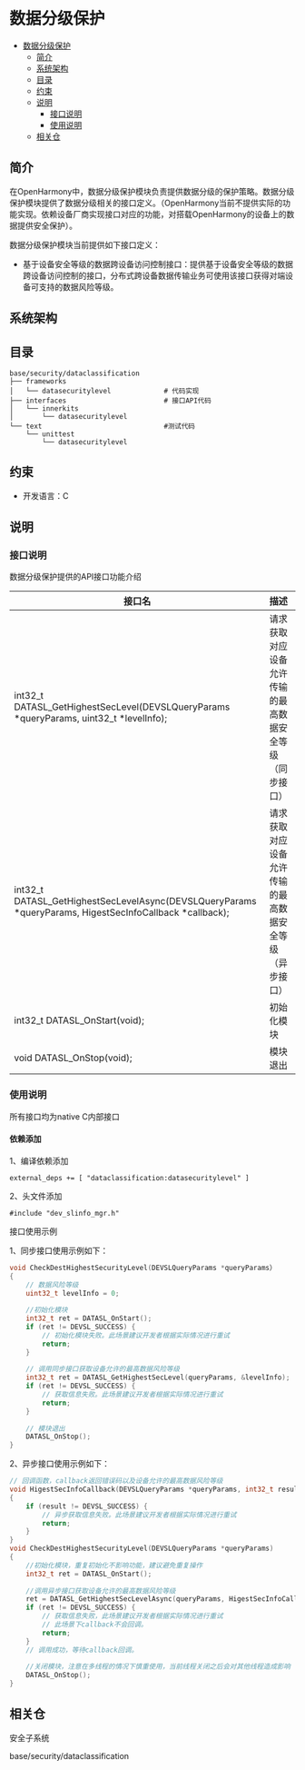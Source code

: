 # 数据分级保护

- [数据分级保护](#数据分级保护)
  - [简介](#简介)
  - [系统架构](#系统架构)
  - [目录](#目录)
  - [约束](#约束)
  - [说明](#说明)
    - [接口说明](#接口说明)
    - [使用说明](#使用说明)
  - [相关仓](#相关仓)

## 简介

在OpenHarmony中，数据分级保护模块负责提供数据分级的保护策略。数据分级保护模块提供了数据分级相关的接口定义。（OpenHarmony当前不提供实际的功能实现。依赖设备厂商实现接口对应的功能，对搭载OpenHarmony的设备上的数据提供安全保护）。

数据分级保护模块当前提供如下接口定义：

- 基于设备安全等级的数据跨设备访问控制接口：提供基于设备安全等级的数据跨设备访问控制的接口，分布式跨设备数据传输业务可使用该接口获得对端设备可支持的数据风险等级。

## 系统架构



## 目录



```
base/security/dataclassification
├── frameworks                        
│   └── datasecuritylevel             # 代码实现
├── interfaces                        # 接口API代码
│   └── innerkits
│       └── datasecuritylevel
└── text                              #测试代码
    └── unittest
        └── datasecuritylevel
```



## 约束

- 开发语言：C

## 说明

### 接口说明

数据分级保护提供的API接口功能介绍

| 接口名                                                       | 描述                                                   |
| ------------------------------------------------------------ | :----------------------------------------------------- |
| int32_t DATASL_GetHighestSecLevel(DEVSLQueryParams *queryParams, uint32_t *levelInfo); | 请求获取对应设备允许传输的最高数据安全等级（同步接口） |
| int32_t DATASL_GetHighestSecLevelAsync(DEVSLQueryParams *queryParams, HigestSecInfoCallback *callback); | 请求获取对应设备允许传输的最高数据安全等级（异步接口） |
| int32_t DATASL_OnStart(void);                                | 初始化模块                                             |
| void DATASL_OnStop(void);                                    | 模块退出                                               |

### 使用说明

所有接口均为native C内部接口

#### 依赖添加

1、编译依赖添加

```
external_deps += [ "dataclassification:datasecuritylevel" ]
```

2、头文件添加

```
#include "dev_slinfo_mgr.h"
```

接口使用示例

1、同步接口使用示例如下：

```c++
void CheckDestHighestSecurityLevel(DEVSLQueryParams *queryParams）
{
    // 数据风险等级
    uint32_t levelInfo = 0;
    
    //初始化模块
    int32_t ret = DATASL_OnStart();
    if (ret != DEVSL_SUCCESS) {
        // 初始化模块失败。此场景建议开发者根据实际情况进行重试
        return;
    }
    
    // 调用同步接口获取设备允许的最高数据风险等级
    int32_t ret = DATASL_GetHighestSecLevel(queryParams, &levelInfo);
    if (ret != DEVSL_SUCCESS) {
        // 获取信息失败。此场景建议开发者根据实际情况进行重试
        return;
    }
    
    // 模块退出
    DATASL_OnStop();    
}
```

2、异步接口使用示例如下：

```c++
// 回调函数，callback返回错误码以及设备允许的最高数据风险等级
void HigestSecInfoCallback(DEVSLQueryParams *queryParams, int32_t result, uint32_t levelInfo)
{
    if (result != DEVSL_SUCCESS) {
        // 异步获取信息失败。此场景建议开发者根据实际情况进行重试
        return;
    }
}
void CheckDestHighestSecurityLevel(DEVSLQueryParams *queryParams)
{
    //初始化模块，重复初始化不影响功能，建议避免重复操作
    int32_t ret = DATASL_OnStart();
    
    //调用异步接口获取设备允许的最高数据风险等级
    ret = DATASL_GetHighestSecLevelAsync(queryParams, HigestSecInfoCallback);
    if (ret != DEVSL_SUCCESS) {
        // 获取信息失败，此场景建议开发者根据实际情况进行重试
        // 此场景下callback不会回调。
        return;
    }
    // 调用成功，等待callback回调。
    
    //关闭模块，注意在多线程的情况下慎重使用，当前线程关闭之后会对其他线程造成影响
    DATASL_OnStop();
}
```



## 相关仓

安全子系统

base/security/dataclassification